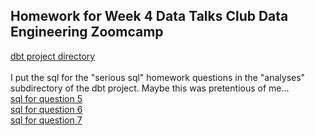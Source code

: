 ## Homework for Week 4 Data Talks Club Data Engineering Zoomcamp

[dbt project directory](taxi_rides_ny) \
\
I put the sql for the "serious sql" homework questions in the "analyses"
subdirectory of the dbt project. Maybe this was pretentious of me...
\
[sql for question 5](taxi_rides_ny/analyses/yoy_growth.sql)\
[sql for question 6](taxi_rides_ny/analyses/april_2020_high_fares.sql)\
[sql for question 7](taxi_rides_ny/analyses/fhv_trip_duration_p90.sql)

